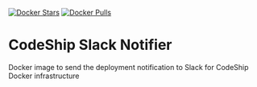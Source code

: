 [![Docker Stars](https://img.shields.io/docker/stars/andromedarabbit/codeship-slack-notifier.svg?style=flat-square)](https://hub.docker.com/r/andromedarabbit/codeship-slack-notifier/)
[![Docker Pulls](https://img.shields.io/docker/pulls/andromedarabbit/codeship-slack-notifier.svg?style=flat-square)](https://hub.docker.com/r/andromedarabbit/codeship-slack-notifier/)


# CodeShip Slack Notifier

Docker image to send the deployment notification to Slack for CodeShip Docker infrastructure
